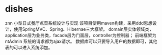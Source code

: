 # dishes
znn 小型日式餐厅点菜系统设计与实现
该项目使用maven构建，采用ddd思想设计，使用SpringMVC、Spring、Hibernae三大框架。
domain层实体领域类，application层为业务类，facade层为门面层，controller为控制器；
前端框架为ntAdmin
系统的请求都为ajax请求。
数据库可以只要导入用户的数据即可，其他表的可以进入系统添加。

